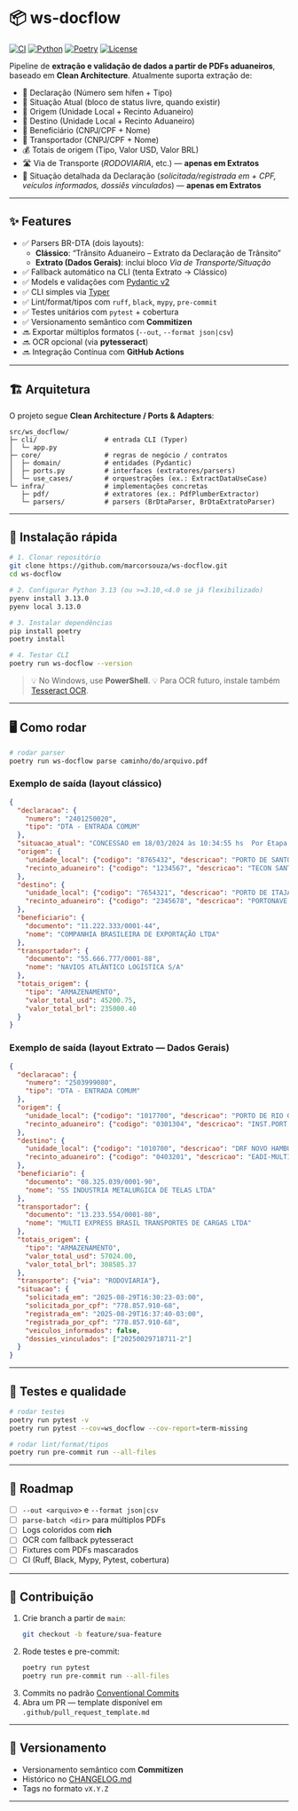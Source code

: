 # 📦 ws-docflow
[![CI](https://img.shields.io/github/actions/workflow/status/marcorsouza/ws-docflow/ci.yml?label=CI)](https://github.com/marcorsouza/ws-docflow/actions)
[![Python](https://img.shields.io/badge/python-3.13+-blue.svg)](https://www.python.org/)
[![Poetry](https://img.shields.io/badge/Poetry-managed-informational)](https://python-poetry.org/)
[![License](https://img.shields.io/badge/license-MIT-green.svg)](LICENSE)

Pipeline de **extração e validação de dados a partir de PDFs aduaneiros**, baseado em **Clean Architecture**.
Atualmente suporta extração de:

- 🧾 Declaração (Número sem hífen + Tipo)
- 📌 Situação Atual (bloco de status livre, quando existir)
- 📍 Origem (Unidade Local + Recinto Aduaneiro)
- 🎯 Destino (Unidade Local + Recinto Aduaneiro)
- 🏢 Beneficiário (CNPJ/CPF + Nome)
- 🚢 Transportador (CNPJ/CPF + Nome)
- 💰 Totais de origem (Tipo, Valor USD, Valor BRL)
- 🛣️ Via de Transporte (*RODOVIARIA*, etc.) — **apenas em Extratos**
- 📑 Situação detalhada da Declaração (*solicitada/registrada em + CPF, veículos informados, dossiês vinculados*) — **apenas em Extratos**

---

## ✨ Features

- ✅ Parsers BR-DTA (dois layouts):
  - **Clássico**: “Trânsito Aduaneiro – Extrato da Declaração de Trânsito”
  - **Extrato (Dados Gerais)**: inclui bloco *Via de Transporte/Situação*
- ✅ Fallback automático na CLI (tenta Extrato → Clássico)
- ✅ Models e validações com [Pydantic v2](https://docs.pydantic.dev/)
- ✅ CLI simples via [Typer](https://typer.tiangolo.com/)
- ✅ Lint/format/tipos com `ruff`, `black`, `mypy`, `pre-commit`
- ✅ Testes unitários com `pytest` + cobertura
- ✅ Versionamento semântico com **Commitizen**
- 🔜 Exportar múltiplos formatos (`--out`, `--format json|csv`)
- 🔜 OCR opcional (via **pytesseract**)
- 🔜 Integração Contínua com **GitHub Actions**

---

## 🏗 Arquitetura

O projeto segue **Clean Architecture / Ports & Adapters**:

```
src/ws_docflow/
├─ cli/                 # entrada CLI (Typer)
│  └─ app.py
├─ core/                # regras de negócio / contratos
│  ├─ domain/           # entidades (Pydantic)
│  ├─ ports.py          # interfaces (extratores/parsers)
│  └─ use_cases/        # orquestrações (ex.: ExtractDataUseCase)
└─ infra/               # implementações concretas
   ├─ pdf/              # extratores (ex.: PdfPlumberExtractor)
   └─ parsers/          # parsers (BrDtaParser, BrDtaExtratoParser)
```

---

## 🚀 Instalação rápida

```bash
# 1. Clonar repositório
git clone https://github.com/marcorsouza/ws-docflow.git
cd ws-docflow

# 2. Configurar Python 3.13 (ou >=3.10,<4.0 se já flexibilizado)
pyenv install 3.13.0
pyenv local 3.13.0

# 3. Instalar dependências
pip install poetry
poetry install

# 4. Testar CLI
poetry run ws-docflow --version
```

> 💡 No Windows, use **PowerShell**.
> 💡 Para OCR futuro, instale também [Tesseract OCR](https://github.com/UB-Mannheim/tesseract/wiki).

---

## 🖥️ Como rodar

```bash
# rodar parser
poetry run ws-docflow parse caminho/do/arquivo.pdf
```

### Exemplo de saída (layout clássico)

```json
{
  "declaracao": {
    "numero": "2401250020",
    "tipo": "DTA - ENTRADA COMUM"
  },
  "situacao_atual": "CONCESSAO em 18/03/2024 às 10:34:55 hs  Por Etapa Automática. automática\nFinalizada em 18/03/2024 às 10:34:55 hs",
  "origem": {
    "unidade_local": {"codigo": "8765432", "descricao": "PORTO DE SANTOS"},
    "recinto_aduaneiro": {"codigo": "1234567", "descricao": "TECON SANTOS TERMINAL DE CONTÊINERES"}
  },
  "destino": {
    "unidade_local": {"codigo": "7654321", "descricao": "PORTO DE ITAJAÍ"},
    "recinto_aduaneiro": {"codigo": "2345678", "descricao": "PORTONAVE TERMINAL DE NAVEGANTES"}
  },
  "beneficiario": {
    "documento": "11.222.333/0001-44",
    "nome": "COMPANHIA BRASILEIRA DE EXPORTAÇÃO LTDA"
  },
  "transportador": {
    "documento": "55.666.777/0001-88",
    "nome": "NAVIOS ATLÂNTICO LOGÍSTICA S/A"
  },
  "totais_origem": {
    "tipo": "ARMAZENAMENTO",
    "valor_total_usd": 45200.75,
    "valor_total_brl": 235000.40
  }
}
```

### Exemplo de saída (layout Extrato — Dados Gerais)

```json
{
  "declaracao": {
    "numero": "2503999080",
    "tipo": "DTA - ENTRADA COMUM"
  },
  "origem": {
    "unidade_local": {"codigo": "1017700", "descricao": "PORTO DE RIO GRANDE"},
    "recinto_aduaneiro": {"codigo": "0301304", "descricao": "INST.PORT.MAR.ALF.USO PUBLICO-TECON RIO GRANDE-RIO GRANDE/RS"}
  },
  "destino": {
    "unidade_local": {"codigo": "1010700", "descricao": "DRF NOVO HAMBURGO"},
    "recinto_aduaneiro": {"codigo": "0403201", "descricao": "EADI-MULTI ARMAZENS LTDA-NOVO HAMBURGO/RS"}
  },
  "beneficiario": {
    "documento": "08.325.039/0001-90",
    "nome": "SS INDUSTRIA METALURGICA DE TELAS LTDA"
  },
  "transportador": {
    "documento": "13.233.554/0001-80",
    "nome": "MULTI EXPRESS BRASIL TRANSPORTES DE CARGAS LTDA"
  },
  "totais_origem": {
    "tipo": "ARMAZENAMENTO",
    "valor_total_usd": 57024.00,
    "valor_total_brl": 308585.37
  },
  "transporte": {"via": "RODOVIARIA"},
  "situacao": {
    "solicitada_em": "2025-08-29T16:30:23-03:00",
    "solicitada_por_cpf": "778.857.910-68",
    "registrada_em": "2025-08-29T16:37:40-03:00",
    "registrada_por_cpf": "778.857.910-68",
    "veiculos_informados": false,
    "dossies_vinculados": ["20250029718711-2"]
  }
}
```

---

## 🧪 Testes e qualidade

```bash
# rodar testes
poetry run pytest -v
poetry run pytest --cov=ws_docflow --cov-report=term-missing

# rodar lint/format/tipos
poetry run pre-commit run --all-files
```

---

## 📌 Roadmap

- [ ] `--out <arquivo>` e `--format json|csv`
- [ ] `parse-batch <dir>` para múltiplos PDFs
- [ ] Logs coloridos com **rich**
- [ ] OCR com fallback pytesseract
- [ ] Fixtures com PDFs mascarados
- [ ] CI (Ruff, Black, Mypy, Pytest, cobertura)

---

## 🔗 Contribuição

1. Crie branch a partir de `main`:
   ```bash
   git checkout -b feature/sua-feature
   ```
2. Rode testes e pre-commit:
   ```bash
   poetry run pytest
   poetry run pre-commit run --all-files
   ```
3. Commits no padrão [Conventional Commits](https://www.conventionalcommits.org/)
4. Abra um PR — template disponível em `.github/pull_request_template.md`

---

## 📜 Versionamento

- Versionamento semântico com **Commitizen**
- Histórico no [CHANGELOG.md](CHANGELOG.md)
- Tags no formato `vX.Y.Z`

---
